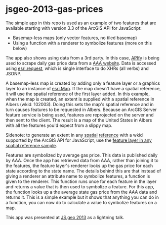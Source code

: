 jsgeo-2013-gas-prices
=====================

The simple app in this repo is used as an example of two features that are available starting with version 3.3 of the ArcGIS API for JavaScript:
- Basemap-less maps (only vector features, no tiled basemap)
- Using a function with a renderer to symbolize features (more on this below)

The app also shows using data from a 3rd party. In this case, [APIfy](http://apify.heroku.com/resources) is being used to scrape daily gas price data from a [AAA website](http://fuelgaugereport.opisnet.com/sbsavg.html). Data is accessed using [esri.request](http://help.arcgis.com/en/webapi/javascript/arcgis/jsapi/#namespace_esri/esri.request), which is single interface to do XHRs (all verbs) and JSONP.

A basemap-less map is created by adding only a feature layer or a graphics layer to an instance of [esri.Map](http://help.arcgis.com/en/webapi/javascript/arcgis/jsapi/#map). If the map doesn't have a spatial reference, it will use the spatial reference of the first layer added. In this example, when the map is created, an extent is supplied with a spatial reference in Albers (wkid:  102003). Doing this sets the map's spatial reference and in turn causes features to be requested in Albers. Because an ArcGIS Server feature service is being used, features are reprojected on the server and then sent to the client. The result is a map of the United States in Albers with all the features you'd expect from a slippy map.

Sidenote:  to generate an extent in any [spatial](http://help.arcgis.com/en/webapi/javascript/arcgis/jshelp/pcs.htm) [reference](http://help.arcgis.com/en/webapi/javascript/arcgis/jshelp/gcs.htm) with a wkid supported by the ArcGIS API for JavaScript, use the [feature layer in any spatial reference sample](http://help.arcgis.com/en/webapi/javascript/arcgis/jssamples/#sample/fl_any_projection).

Features are symbolized by average gas price. This data is published daily by AAA. Once the app has retrieved data from AAA, rather than joining it to the features, the feature layer's renderer looks up the gas price for each state according to the state name. The details behind this are that instead of giving a renderer an attribute name to symbolize features, a function is given to the renderer. This function runs once for each feature in the layer and returns a value that is then used to symbolize a feature. For this app, the function looks up a the average state gas price from the AAA data and returns it. This is a simple example but it shows that anything you can do in a function, you can now do to calculate a value to symbolize features on a map.

This app was presented at [JS.geo 2013](http://mapbrief.com/2012/11/21/js-geo-2013-a-meeting-of-javascript-mappers-in-denver/) as a lightning talk.